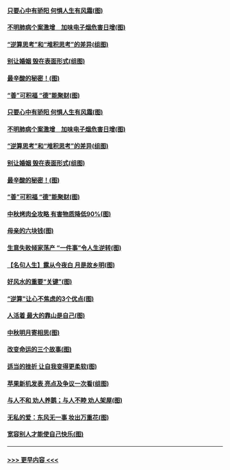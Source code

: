 #### [只要心中有骄阳 何惧人生有风霜(图)](../pages/p8/907320.md?t=09141055) 
#### [不明肺病个案激增　加味电子烟危害日增(图)](../pages/p8/907307.md?t=09141055) 
#### [“逆算思考”和“堆积思考”的差异(组图)](../pages/p8/907229.md?t=09141055) 
#### [别让婚姻 毁在表面形式(组图)](../pages/p8/907118.md?t=09141055) 
#### [最辛酸的秘密！(图)](../pages/p8/906327.md?t=09141055) 
#### [“善”可积福 “德”能聚财(图)](../pages/p8/906906.md?t=09141055) 
#### [只要心中有骄阳 何惧人生有风霜(图)](../pages/p8/907320.md?t=09141055) 
#### [不明肺病个案激增　加味电子烟危害日增(图)](../pages/p8/907307.md?t=09141055) 
#### [“逆算思考”和“堆积思考”的差异(组图)](../pages/p8/907229.md?t=09141055) 
#### [别让婚姻 毁在表面形式(组图)](../pages/p8/907118.md?t=09141055) 
#### [最辛酸的秘密！(图)](../pages/p8/906327.md?t=09141055) 
#### [“善”可积福 “德”能聚财(图)](../pages/p8/906906.md?t=09141055) 
#### [中秋烤肉全攻略 有害物质降低90%(图)](../pages/p8/907227.md?t=09141055) 
#### [母亲的六块钱(图)](../pages/p8/907107.md?t=09141055) 
#### [生意失败倾家荡产 “一件事”令人生逆转(图)](../pages/p8/907101.md?t=09141055) 
#### [【名句人生】露从今夜白 月是故乡明(图)](../pages/p8/906558.md?t=09141055) 
#### [好风水的重要“关键”(图)](../pages/p8/907087.md?t=09141055) 
#### [“逆算”让心不焦虑的3个优点(图)](../pages/p8/907070.md?t=09141055) 
#### [人活着 最大的靠山是自己(图)](../pages/p8/906329.md?t=09141055) 
#### [中秋明月寄相思(图)](../pages/p8/906932.md?t=09141055) 
#### [改变命运的三个故事(图)](../pages/p8/906257.md?t=09141055) 
#### [适当的挫折 让自我变得更柔软(图)](../pages/p8/906984.md?t=09141055) 
#### [苹果新机发表 亮点及争议一次看(组图)](../pages/p8/906967.md?t=09141055) 
#### [与人不和 劝人养鹅；与人不睦 劝人架屋(图)](../pages/p8/906905.md?t=09141055) 
#### [无私的爱：东风无一事 妆出万重花(图)](../pages/p8/906862.md?t=09141055) 
#### [宽容别人才能使自己快乐(图)](../pages/p8/906553.md?t=09141055) 

----
#### [ >>> 更早内容 <<< ](../indexes/p8-earlier.md)
